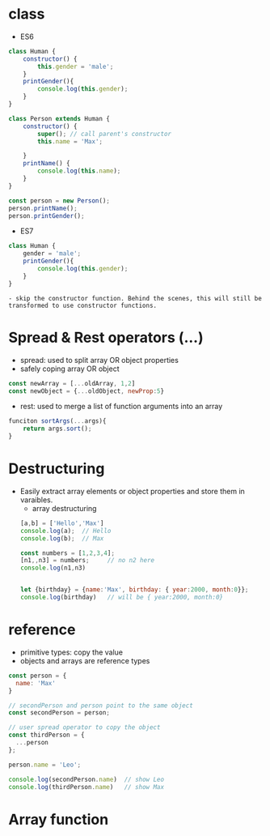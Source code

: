 # class
- ES6
``` javascript
class Human {
    constructor() {
        this.gender = 'male';
    }
    printGender(){
        console.log(this.gender);
    }
}

class Person extends Human {
    constructor() {
        super(); // call parent's constructor
        this.name = 'Max';

    }
    printName() {
        console.log(this.name);
    }
}

const person = new Person();
person.printName();
person.printGender();
```
- ES7 
``` javascript
class Human {
    gender = 'male';
    printGender(){
        console.log(this.gender);
    }
}
```
    - skip the constructor function. Behind the scenes, this will still be transformed to use constructor functions.

# Spread & Rest operators (...)
- spread: used to split array OR object properties 
- safely coping array OR object
``` javascript 
const newArray = [...oldArray, 1,2]
const newObject = {...oldObject, newProp:5}
```
- rest: used to merge a list of function arguments into an array
``` javascript
funciton sortArgs(...args){
    return args.sort();
}
```

# Destructuring
- Easily extract array elements or object properties and store them in varaibles.
    - array destructuring
    ``` javascript
    [a,b] = ['Hello','Max']
    console.log(a);  // Hello
    console.log(b);  // Max

    const numbers = [1,2,3,4];
    [n1,,n3] = numbers;     // no n2 here
    console.log(n1,n3)


    let {birthday} = {name:'Max', birthday: { year:2000, month:0}}; 
    console.log(birthday)   // will be { year:2000, month:0}
    ```

# reference
- primitive types: copy the value 
- objects and arrays are reference types
``` javascript
const person = {
  name: 'Max'
}

// secondPerson and person point to the same object
const secondPerson = person;

// user spread operator to copy the object
const thirdPerson = {
  ...person
};

person.name = 'Leo';

console.log(secondPerson.name)  // show Leo
console.log(thirdPerson.name)   // show Max     
```

# Array function
